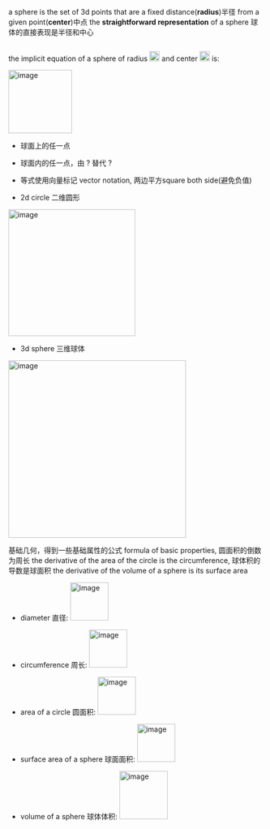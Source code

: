 a sphere is the set of 3d points that are a fixed distance(**radius**)半径 from a given point(**center**)中点
the **straightforward representation** of a sphere 球体的直接表现是半径和中心

>```
>
>```

the implicit equation of a sphere of radius <img width="20" alt="image" src="https://user-images.githubusercontent.com/31954987/229326964-1287b0f0-4780-46dd-8e62-0538e7c30220.png">
 and center <img width="20" alt="image" src="https://user-images.githubusercontent.com/31954987/229327115-9e7a7472-5867-4e98-b7a2-0be0d9dc2956.png">
 is:

<img width="125" alt="image" src="https://user-images.githubusercontent.com/31954987/229326930-5e4dd1b4-0a41-43a7-ab96-669fafd32d93.png">

- 球面上的任一点
- 球面内的任一点，由 ? 替代 ?
- 等式使用向量标记 vector notation, 两边平方square both side(避免负值)


- 2d circle 二维圆形 
<img width="250" alt="image" src="https://user-images.githubusercontent.com/31954987/229327323-4b48ec3d-7853-4716-9ce4-508b4d465800.png">

- 3d sphere 三维球体
<img width="350" alt="image" src="https://user-images.githubusercontent.com/31954987/229327395-12f30d3a-b2e7-459e-965c-730654dd3378.png">

基础几何，得到一些基础属性的公式 formula of basic properties, 圆面积的倒数为周长 the derivative of the area of the circle is the circumference, 球体积的导数是球面积 the derivative of the volume of a sphere is its surface area

- diameter 直径: <img width="75" alt="image" src="https://user-images.githubusercontent.com/31954987/229327950-6bfcc8d2-dfcf-4969-8204-40d2c690b763.png">
- circumference 周长: <img width="75" alt="image" src="https://user-images.githubusercontent.com/31954987/229327992-42d5ecd4-9425-4217-a6dd-5a5641aed969.png">
- area of a circle 圆面积: <img width="75" alt="image" src="https://user-images.githubusercontent.com/31954987/229328014-8805e9d3-07c7-4200-90e8-05dd6cd43d72.png">
- surface area of a sphere 球面面积: <img width="75" alt="image" src="https://user-images.githubusercontent.com/31954987/229328356-f0d4a4ce-39dc-475c-8cf8-a181ca1cfa53.png">

- volume of a sphere 球体体积: <img width="95" alt="image" src="https://user-images.githubusercontent.com/31954987/229328403-579f6350-3a16-4115-b747-f0b455895cd6.png">
